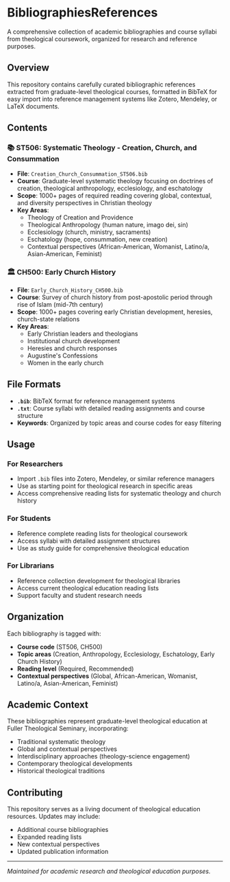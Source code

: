 # BibliographiesReferences

A comprehensive collection of academic bibliographies and course syllabi from theological coursework, organized for research and reference purposes.

## Overview

This repository contains carefully curated bibliographic references extracted from graduate-level theological courses, formatted in BibTeX for easy import into reference management systems like Zotero, Mendeley, or LaTeX documents.

## Contents

### 📚 ST506: Systematic Theology - Creation, Church, and Consummation
- **File**: `Creation_Church_Consummation_ST506.bib`
- **Course**: Graduate-level systematic theology focusing on doctrines of creation, theological anthropology, ecclesiology, and eschatology
- **Scope**: 1000+ pages of required reading covering global, contextual, and diversity perspectives in Christian theology
- **Key Areas**:
  - Theology of Creation and Providence
  - Theological Anthropology (human nature, imago dei, sin)
  - Ecclesiology (church, ministry, sacraments)
  - Eschatology (hope, consummation, new creation)
  - Contextual perspectives (African-American, Womanist, Latino/a, Asian-American, Feminist)

### 🏛️ CH500: Early Church History
- **File**: `Early_Church_History_CH500.bib`
- **Course**: Survey of church history from post-apostolic period through rise of Islam (mid-7th century)
- **Scope**: 1000+ pages covering early Christian development, heresies, church-state relations
- **Key Areas**:
  - Early Christian leaders and theologians
  - Institutional church development
  - Heresies and church responses
  - Augustine's Confessions
  - Women in the early church

## File Formats

- **`.bib`**: BibTeX format for reference management systems
- **`.txt`**: Course syllabi with detailed reading assignments and course structure
- **Keywords**: Organized by topic areas and course codes for easy filtering

## Usage

### For Researchers
- Import `.bib` files into Zotero, Mendeley, or similar reference managers
- Use as starting point for theological research in specific areas
- Access comprehensive reading lists for systematic theology and church history

### For Students
- Reference complete reading lists for theological coursework
- Access syllabi with detailed assignment structures
- Use as study guide for comprehensive theological education

### For Librarians
- Reference collection development for theological libraries
- Access current theological education reading lists
- Support faculty and student research needs

## Organization

Each bibliography is tagged with:
- **Course code** (ST506, CH500)
- **Topic areas** (Creation, Anthropology, Ecclesiology, Eschatology, Early Church History)
- **Reading level** (Required, Recommended)
- **Contextual perspectives** (Global, African-American, Womanist, Latino/a, Asian-American, Feminist)

## Academic Context

These bibliographies represent graduate-level theological education at Fuller Theological Seminary, incorporating:
- Traditional systematic theology
- Global and contextual perspectives
- Interdisciplinary approaches (theology-science engagement)
- Contemporary theological developments
- Historical theological traditions

## Contributing

This repository serves as a living document of theological education resources. Updates may include:
- Additional course bibliographies
- Expanded reading lists
- New contextual perspectives
- Updated publication information

---

*Maintained for academic research and theological education purposes.* 
